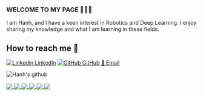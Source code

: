 ### WELCOME TO MY PAGE 👋👋👋
I am Hanh, and I have a keen interest in Robotics and Deep Learning. 
I enjoy sharing my knowledge and what I am learning in these fields.

## How to reach me 📝
[![Linkedin](https://i.stack.imgur.com/gVE0j.png) LinkedIn](https://www.linkedin.com/in/hanh-t-pham-398bb4223/) [![GitHub](https://i.stack.imgur.com/tskMh.png) GitHub](https://github.com/Hanhpt23) 
[📩 Email](tpham2023@my.fit.edu)

![Hanh's github](https://github-readme-stats-git-masterrstaa-rickstaa.vercel.app/api?username=Hanhpt23&show_icons=true&theme=shadow_blue&hide=contribs,prs,issues)

<a href="https://github.com/Hanhpt23/Implement-Self-attention-Pytorch">
  <!-- Change the `github-readme-stats.anuraghazra1.vercel.app` to `github-readme-stats.vercel.app`  -->
  <img align="center" src="https://github-readme-stats.anuraghazra1.vercel.app/api/pin/?username=Hanhpt23&repo=Implement-Self-attention-Pytorch&theme=shadow_red" />
</a>  

<a href="https://github.com/Hanhpt23/Object-Detection-Yolov8">
  <!-- Change the `github-readme-stats.anuraghazra1.vercel.app` to `github-readme-stats.vercel.app`  -->
  <img align="center" src="https://github-readme-stats.anuraghazra1.vercel.app/api/pin/?username=Hanhpt23&repo=Object-Detection-Yolov8&theme=shadow_red" />
</a>  

<a href="https://github.com/Hanhpt23/Vision-Transformer-Pytorch-from-Scratch">
  <!-- Change the `github-readme-stats.anuraghazra1.vercel.app` to `github-readme-stats.vercel.app`  -->
  <img align="center" src="https://github-readme-stats.anuraghazra1.vercel.app/api/pin/?username=Hanhpt23&repo=Vision-Transformer-Pytorch-from-Scratch&theme=shadow_red" />
</a>  

<a href="https://github.com/Hanhpt23/Unet-Segmentation">
  <!-- Change the `github-readme-stats.anuraghazra1.vercel.app` to `github-readme-stats.vercel.app`  -->
  <img align="center" src="https://github-readme-stats.anuraghazra1.vercel.app/api/pin/?username=Hanhpt23&repo=Unet-Segmentation&theme=shadow_red" />
</a>  

<a href="https://github.com/Hanhpt23/Multi-Class-Segmentation-SegFormer">
  <!-- Change the `github-readme-stats.anuraghazra1.vercel.app` to `github-readme-stats.vercel.app`  -->
  <img align="center" src="https://github-readme-stats.anuraghazra1.vercel.app/api/pin/?username=Hanhpt23&repo=Multi-Class-Segmentation-SegFormer&theme=shadow_red" />
</a>  

<a href="https://github.com/Hanhpt23/SmallGPT">
  <!-- Change the `github-readme-stats.anuraghazra1.vercel.app` to `github-readme-stats.vercel.app`  -->
  <img align="center" src="https://github-readme-stats.anuraghazra1.vercel.app/api/pin/?username=Hanhpt23&repo=SmallGPT&theme=shadow_red" />
</a>  


